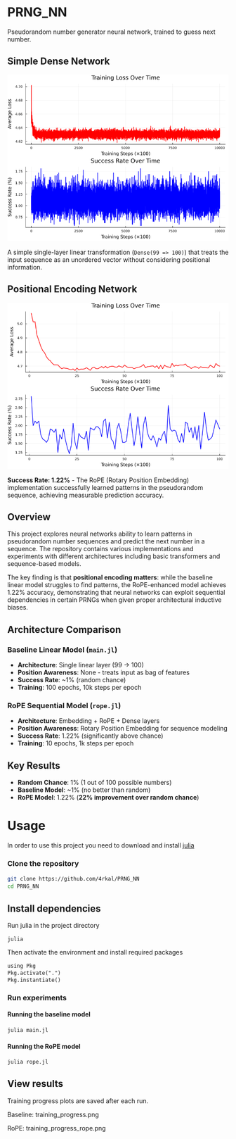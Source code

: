 # PRNG_NN
Pseudorandom number generator neural network, trained to guess next number.

## Simple Dense Network
![SDN](img/training_progress.png)

A simple single-layer linear transformation (`Dense(99 => 100)`) that treats the input sequence as an unordered vector without considering positional information.

## Positional Encoding Network
![RoPE](img/training_progress_rope.png)

**Success Rate: 1.22%** - The RoPE (Rotary Position Embedding) implementation successfully learned patterns in the pseudorandom sequence, achieving measurable prediction accuracy.

## Overview
This project explores neural networks ability to learn patterns in pseudorandom number sequences and predict the next number in a sequence. The repository contains various implementations and experiments with different architectures including basic transformers and sequence-based models.

The key finding is that **positional encoding matters**: while the baseline linear model struggles to find patterns, the RoPE-enhanced model achieves 1.22% accuracy, demonstrating that neural networks can exploit sequential dependencies in certain PRNGs when given proper architectural inductive biases.

## Architecture Comparison

### Baseline Linear Model (`main.jl`)
- **Architecture**: Single linear layer (99 → 100)
- **Position Awareness**: None - treats input as bag of features
- **Success Rate**: ~1% (random chance)
- **Training**: 100 epochs, 10k steps per epoch

### RoPE Sequential Model (`rope.jl`)
- **Architecture**: Embedding + RoPE + Dense layers
- **Position Awareness**: Rotary Position Embedding for sequence modeling
- **Success Rate**: 1.22% (significantly above chance)
- **Training**: 10 epochs, 1k steps per epoch

## Key Results
- **Random Chance**: 1% (1 out of 100 possible numbers)
- **Baseline Model**: ~1% (no better than random)
- **RoPE Model**: 1.22% (**22% improvement over random chance**)

# Usage

In order to use this project you need to download and install [julia](https://julialang.org/)

### Clone the repository
```bash
git clone https://github.com/4rkal/PRNG_NN
cd PRNG_NN
```
## Install dependencies
Run julia in the project directory
```
julia
```

Then activate the environment and install required packages
```
using Pkg
Pkg.activate(".")
Pkg.instantiate()
```
### Run experiments


#### Running the baseline model
```julia
julia main.jl
```

#### Running the RoPE model
```julia
julia rope.jl
```

## View results
Training progress plots are saved after each run.

Baseline: training_progress.png

RoPE: training_progress_rope.png

